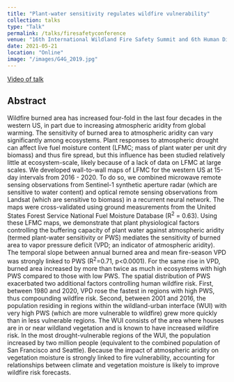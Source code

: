 ```yaml
---
title: "Plant-water sensitivity regulates wildfire vulnerability"
collection: talks
type: "Talk"
permalink: /talks/firesafetyconference
venue: "16th International Wildland Fire Safety Summit and 6th Human Dimensions of Wildland Fire Conference"
date: 2021-05-21
location: "Online"
image: "/images/G4G_2019.jpg"
---
```


<a href="https://www.youtube.com/watch?v=L1Livc9xnPs" target="_blank">Video of talk</a>

## Abstract

Wildfire burned area has increased four-fold in the last four decades in the western US, in part due to increasing atmospheric aridity from global warming. The sensitivity of burned area to atmospheric aridity can vary significantly among ecosystems. Plant responses to atmospheric drought can affect live fuel moisture content (LFMC; mass of plant water per unit dry biomass) and thus fire spread, but this influence has been studied relatively little at ecosystem-scale, likely because of a lack of data on LFMC at large scales. We developed wall-to-wall maps of LFMC for the western US at 15-day intervals from 2016 - 2020. To do so, we combined microwave remote sensing observations from Sentinel-1 synthetic aperture radar (which are sensitive to water content) and optical remote sensing observations from Landsat (which are sensitive to biomass) in a recurrent neural network. The maps were cross-validated using ground measurements from the United States Forest Service National Fuel Moisture Database (R<sup>2</sup> = 0.63). Using these LFMC maps, we demonstrate that plant physiological factors controlling the buffering capacity of plant water against atmospheric aridity (termed plant-water sensitivity or PWS) mediates the sensitivity of burned area to vapor pressure deficit (VPD; an indicator of atmospheric aridity). The temporal slope between annual burned area and mean fire-season VPD was strongly linked to PWS (R<sup>2</sup>=0.71, p<0.0001). For the same rise in VPD, burned area increased by more than twice as much in ecosystems with high PWS compared to those with low PWS. The spatial distribution of PWS exacerbated two additional factors controlling human wildfire risk. First, between 1980 and 2020, VPD rose the fastest in regions with high PWS, thus compounding wildfire risk. Second, between 2001 and 2016, the population residing in regions within the wildland-urban interface (WUI) with very high PWS (which are more vulnerable to wildfire) grew more quickly than in less vulnerable regions. The WUI consists of the area where houses are in or near wildland vegetation and is known to have increased wildfire risk. In the most drought-vulnerable regions of the WUI, the population increased by two million people (equivalent to the combined population of San Francisco and Seattle). Because the impact of atmospheric aridity on vegetation moisture is strongly linked to fire vulnerability, accounting for relationships between climate and vegetation moisture is likely to improve wildfire risk forecasts.
